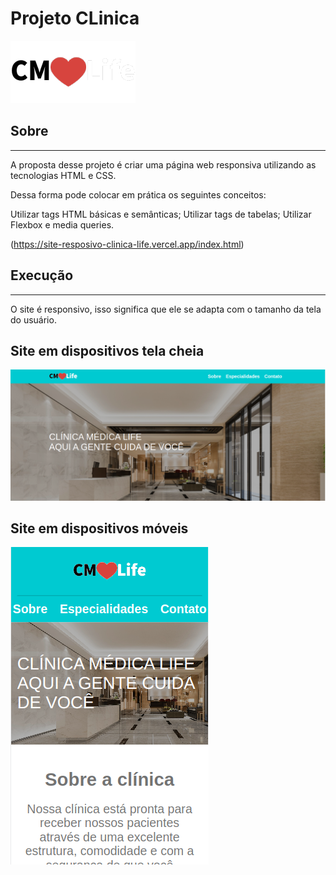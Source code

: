 # Projeto CLinica
![Logo, clinica](./assets/logo.png)

## Sobre
____________________________________________________________________
A proposta desse projeto é criar uma página web responsiva utilizando as tecnologias HTML e CSS.

Dessa forma  pode colocar em prática os seguintes conceitos:

Utilizar tags HTML básicas e semânticas;
Utilizar tags de tabelas;
Utilizar Flexbox e media queries.

(https://site-resposivo-clinica-life.vercel.app/index.html)
## Execução
____________________________________________________________________
O site é responsivo, isso significa que ele se adapta com o tamanho da tela do usuário.

## Site em dispositivos tela cheia
[![Video de ejemplo](./assets/tela-jeia-img.png)](./assets/tela-jeia.mp4)

## Site em dispositivos móveis
[![Video de ejemplo](./assets/mobil-img.png)](./assets/mobil.mp4)
